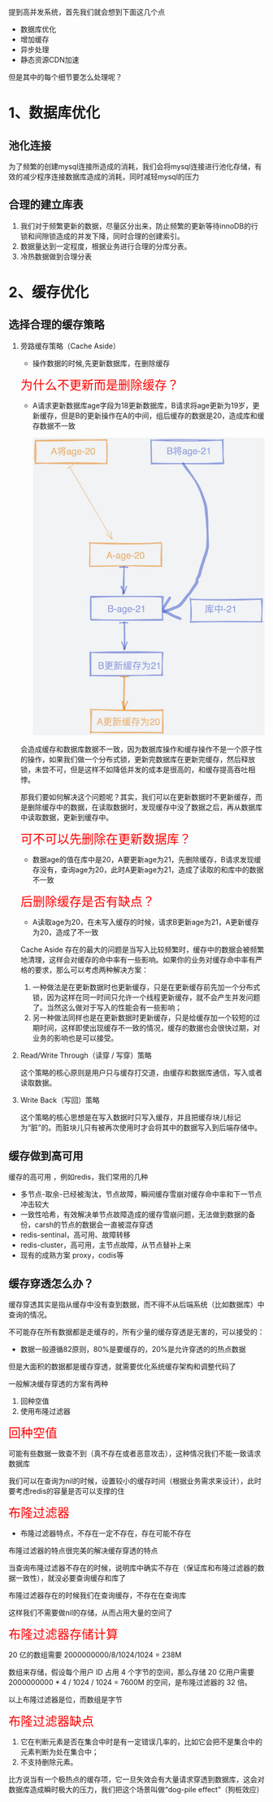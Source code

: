 提到高并发系统，首先我们就会想到下面这几个点
- 数据库优化
- 增加缓存
- 异步处理
- 静态资源CDN加速

但是其中的每个细节要怎么处理呢？

# 1、数据库优化
## 池化连接
 为了频繁的创建mysql连接所造成的消耗，我们会将mysql连接进行池化存储，有效的减少程序连接数据库造成的消耗，同时减轻mysql的压力

## 合理的建立库表
 1. 我们对于频繁更新的数据，尽量区分出来，防止频繁的更新等待innoDB的行锁和间隙锁造成的并发下降，同时合理的创建索引。
 2. 数据量达到一定程度，根据业务进行合理的分库分表。
 3. 冷热数据做到合理分表

# 2、缓存优化
## 选择合理的缓存策略
 1. 旁路缓存策略（Cache Aside）
    - 操作数据的时候,先更新数据库，在删除缓存

    <font color=red size=5x>为什么不更新而是删除缓存？</font>

    - A请求更新数据库age字段为18更新数据库，B请求将age更新为19岁，更新缓存，但是B的更新操作在A的中间，组后缓存的数据是20，造成库和缓存数据不一致

      ![image-20210617191113407](高并发系统.assets/image-20210617191113407.png)

     会造成缓存和数据库数据不一致，因为数据库操作和缓存操作不是一个原子性的操作，如果我们做一个分布式锁，更新完数据库在更新完缓存，然后释放锁，未尝不可，但是这样不如降低并发的成本是很高的，和缓存提高吞吐相悖。

    

    那我们要如何解决这个问题呢？其实，我们可以在更新数据时不更新缓存，而是删除缓存中的数据，在读取数据时，发现缓存中没了数据之后，再从数据库中读取数据，更新到缓存中。

    

    <font color=red size=5x>可不可以先删除在更新数据库？</font>

    - 数据age的值在库中是20，A要更新age为21，先删除缓存，B请求发现缓存没有，查询age为20，此时A更新age为21，造成了读取的和库中的数据不一致

    <font color=red size=5x>后删除缓存是否有缺点？</font>

    - A读取age为20，在未写入缓存的时候，请求B更新age为21，A更新缓存为20，造成了不一致

    Cache Aside 存在的最大的问题是当写入比较频繁时，缓存中的数据会被频繁地清理，这样会对缓存的命中率有一些影响。如果你的业务对缓存命中率有严格的要求，那么可以考虑两种解决方案：

    1. 一种做法是在更新数据时也更新缓存，只是在更新缓存前先加一个分布式锁，因为这样在同一时间只允许一个线程更新缓存，就不会产生并发问题了。当然这么做对于写入的性能会有一些影响；
    2.  另一种做法同样也是在更新数据时更新缓存，只是给缓存加一个较短的过期时间，这样即使出现缓存不一致的情况，缓存的数据也会很快过期，对业务的影响也是可以接受。

2. Read/Write Through（读穿 / 写穿）策略

   这个策略的核心原则是用户只与缓存打交道，由缓存和数据库通信，写入或者读取数据。

3. Write Back（写回）策略

   这个策略的核心思想是在写入数据时只写入缓存，并且把缓存块儿标记为“脏”的。而脏块儿只有被再次使用时才会将其中的数据写入到后端存储中。



## 缓存做到高可用

缓存的高可用 ，例如redis，我们常用的几种

- 多节点-取余-已经被淘汰，节点故障，瞬间缓存雪崩对缓存命中率和下一节点冲击较大
- 一致性哈希，有效解决单节点故障造成的缓存雪崩问题，无法做到数据的备份，carsh的节点的数据会一直被混存穿透
- redis-sentinal，高可用、故障转移
- redis-cluster，高可用，主节点故障，从节点替补上来
- 现有的成熟方案 proxy，codis等



## 缓存穿透怎么办？

缓存穿透其实是指从缓存中没有查到数据，而不得不从后端系统（比如数据库）中查询的情况。

不可能存在所有数据都是走缓存的，所有少量的缓存穿透是无害的，可以接受的：

- 数据一般遵循82原则，80%是要缓存的，20%是允许穿透的的热点数据

但是大面积的数据都是缓存穿透，就需要优化系统缓存架构和调整代码了

一般解决缓存穿透的方案有两种

1. 回种空值
2. 使用布隆过滤器

<font color=red size=5x>回种空值</font>

可能有些数据一致查不到（真不存在或者恶意攻击），这种情况我们不能一致请求数据库

我们可以在查询为nil的时候，设置较小的缓存时间（根据业务需求来设计），此时要考虑redis的容量是否可以支撑的住

<font color=red size=5x>布隆过滤器</font>

- 布隆过滤器特点，不存在一定不存在，存在可能不存在

布隆过滤器的特点很完美的解决缓存穿透的特点

当查询布隆过滤器不存在的时候，说明库中确实不存在（保证库和布隆过滤器的数据一致性），就没必要查询缓存和库了

布隆过滤器存在的时候我们在查询缓存，不存在在查询库

这样我们不需要做nil的存储，从而占用大量的空间了

<font color=red size=5x>布隆过滤器存储计算</font>

20 亿的数组需要 2000000000/8/1024/1024 = 238M

数组来存储，假设每个用户 ID 占用 4 个字节的空间，那么存储 20 亿用户需要 2000000000 * 4 / 1024 / 1024 = 7600M 的空间，是布隆过滤器的 32 倍。

以上布隆过滤器是位，而数组是字节



<font color=red size=5x>布隆过滤器缺点</font>

1. 它在判断元素是否在集合中时是有一定错误几率的，比如它会把不是集合中的元素判断为处在集合中；
2. 不支持删除元素。



比方说当有一个极热点的缓存项，它一旦失效会有大量请求穿透到数据库，这会对数据库造成瞬时极大的压力，我们把这个场景叫做“dog-pile effect”（狗桩效应）
